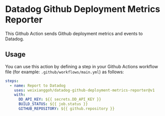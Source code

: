 # Datadog Github Deployment Metrics Reporter

This Github Action sends Github deployment metrics and events to Datadog.

## Usage

You can use this action by defining a step in your Github Actions workflow file (for example: `.github/workflows/main.yml`) as follows:

```yaml
steps:
  - name: Report to Datadog
    uses: weixianggoh/datadog-github-deployment-metrics-reporter@v1
    with:
      DD_API_KEY: ${{ secrets.DD_API_KEY }}
      BUILD_STATUS: ${{ job.status }}
      GITHUB_REPOSITORY: ${{ github.repository }}
